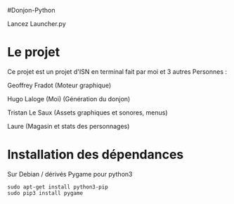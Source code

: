 #Donjon-Python

Lancez Launcher.py

Le projet
=========
Ce projet est un projet d'ISN en terminal fait par moi
et 3 autres Personnes :

Geoffrey Fradot (Moteur graphique)

Hugo Laloge (Moi) (Génération du donjon)

Tristan Le Saux (Assets graphiques et sonores, menus)

Laure (Magasin et stats des personnages)


Installation des dépendances
============================
Sur Debian / dérivés
Pygame pour python3
```
sudo apt-get install python3-pip
sudo pip3 install pygame
```
